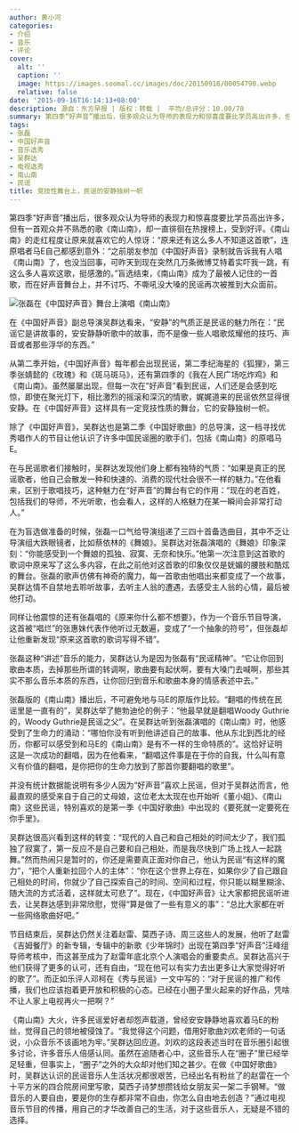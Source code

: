 ```yaml
---
author: 黄小河
categories:
- 介绍
- 音乐
- 评论
cover:
  alt: ''
  caption: ''
  image: https://images.soomal.cc/images/doc/20150916/00054790.webp
  relative: false
date: '2015-09-16T16:14:13+08:00'
description: 源自：东方早报 | 版权：转载 |  平均/总评分：10.00/70
summary: 第四季“好声音”播出后，很多观众认为导师的表现力和惊喜度要比学员高出许多，但有一首观众并不熟悉的歌《南山南》，却一直徘徊在热搜榜上，受到好评。《南山南》的走红程度让原来就喜欢它的人惊讶：“原来还有这么多人不知道这首歌”，连原唱者马�E自己都感到意外……
tags:
- 张磊
- 中国好声音
- 音乐选秀
- 吴群达
- 电视选秀
- 南山南
- 民谣
title: 竞技性舞台上，民谣的安静独树一帜
---
```


第四季“好声音”播出后，很多观众认为导师的表现力和惊喜度要比学员高出许多，但有一首观众并不熟悉的歌《南山南》，却一直徘徊在热搜榜上，受到好评。《南山南》的走红程度让原来就喜欢它的人惊讶：“原来还有这么多人不知道这首歌”，连原唱者马E自己都感到意外：“之前朋友参加《中国好声音》录制就告诉我有人唱《南山南》了，也没当回事，可昨天到现在突然几万条微博艾特着实吓我一跳，有这么多人喜欢这歌，挺感激的。”盲选结束，《南山南》成为了最被人记住的一首歌，而在好声音舞台上，并不讨巧、不嘶吼没大嗓的民谣再次被推到大众面前。

![张磊在《中国好声音》舞台上演唱《南山南》](https://images.soomal.cc/images/doc/20150916/00054790.webp)





在《中国好声音》副总导演吴群达看来，“安静”的气质正是民谣的魅力所在：“民谣它是讲故事的，安安静静听歌中的故事，而不是像一些人唱歌炫耀他的技巧、声音或者那些浮华的东西。”

从第二季开始，《中国好声音》每年都会出现民谣，第二季纪海星的《狐狸》，第三季张婧懿的《玫瑰》和《斑马斑马》，还有第四季的《我在人民广场吃炸鸡》和《南山南》。虽然屡屡出现，但每一次在“好声音”看到民谣，人们还是会感到吃惊，即使在聚光灯下，相比激烈的摇滚和深沉的情歌，娓娓道来的民谣依然显得很安静。在《中国好声音》这样具有一定竞技性质的舞台，它的安静独树一帜。

除了《中国好声音》，吴群达也是第二季《中国好歌曲》的总导演，这一档寻找优秀唱作人的节目让他认识了许多中国民谣圈的歌手们，包括《南山南》的原唱马E。

在与民谣歌者们接触时，吴群达发现他们身上都有独特的气质：“如果是真正的民谣歌者，他自己会散发一种和快速的、消费的现代社会很不一样的魅力。”在他看来，区别于歌唱技巧，这种魅力在“好声音”的舞台有它的作用：“现在的老百姓，包括我们的导师，不光听歌，也会看人，这样的人格魅力在某一瞬间会非常打动人。”

在为盲选做准备的时候，张磊一口气给导演组递了三四十首备选曲目，其中不乏让导演组大跌眼镜者，比如蔡依林的《舞娘》。吴群达对张磊演唱的《舞娘》印象深刻：“你能感受到一个舞娘的孤独、寂寞、无奈和快乐。”他第一次注意到这首歌的歌词中原来写了这么多内容，在此之前他对这首歌的印象仅仅是妩媚的腰肢和酷炫的舞台。张磊的歌声仿佛有神奇的魔力，每一首歌由他唱出来都变成了一个故事，吴群达情不自禁地去聆听故事，去听主人翁的遭遇，去感受主人翁的心情，最后被他打动。

同样让他震惊的还有张磊唱的《原来你什么都不想要》，作为一个音乐节目导演，这首被“唱烂”的张惠妹代表作他听过无数遍，变成了“一个抽象的符号”，但张磊却让他重新发现“原来这首歌的歌词写得不错”。

张磊这种“讲述”音乐的能力，吴群达认为是因为张磊有“民谣精神”。“它让你回到歌曲本质，去掉那些所谓的转调啊，歌曲要有起伏啊，要有大嗓门去喊啊，那些其实不那么音乐本质的东西，让你回归到音乐和歌曲本身的情感表述中去。”

张磊版的《南山南》播出后，不可避免地与马E的原版作比较。“翻唱的传统在民谣里是一直有的”，吴群达举了鲍勃迪伦的例子：“他最早就是翻唱Woody Guthrie的，Woody Guthrie是民谣之父”。在吴群达听到张磊演唱的《南山南》时，他感受到了生命力的涌动：“哪怕你没有听到他讲述自己的故事、他从东北到西北的经历，你都可以感受到和马E的《南山南》是有不一样的生命特质的”。这恰好证明这是一次成功的翻唱，因为在他看来，“翻唱这件事是在于你的自我，什么叫有意义有价值的翻唱，是你把你的生命力放到了那首你要翻唱的歌里”。

并没有统计数据能说明有多少人因为“好声音”喜欢上民谣，但对于吴群达而言，他最直观的感受来自于自己的丈母娘，这位老太太现在也开始听《董小姐》、《南山南》这些民谣，特别喜欢的是第一季《中国好歌曲》中出现的《要死就一定要死在你手里》。

吴群达很高兴看到这样的转变：“现代的人自己和自己相处的时间太少了，我们孤独了寂寞了，第一反应不是自己要和自己相处，而是我尽快到广场上找人一起跳舞。”然而热闹只是暂时的，你还是需要真正面对你自己，他认为民谣“有这样的魔力”，“把个人重新拉回个人的主体”：“你在这个世界上存在，如果你少了自己跟自己相处的时间，你就少了自己探索自己的时间、空间和过程，你只能以糊里糊涂、随大流的方式活着，这样就太可悲了”。现在，《中国好声音》让大家都把民谣听进去，让吴群达感到非常欣慰，觉得“算是做了一些有意义的事”：“总比大家都在听一些网络歌曲好吧。”

节目结束后，吴群达仍然关注着赵雷、莫西子诗、周三这些人的发展，他听了赵雷《吉姆餐厅》的新专辑，专辑中的新歌《少年锦时》出现在第四季“好声音”汪峰组导师考核中，而这甚至成为了赵雷年底北京个人演唱会的重要卖点。吴群达高兴于他们获得了更多的认可，还有自由，“现在他可以有实力去出更多让大家觉得好听的歌了”。而正如乐评人邓柯在《秀与民谣》一文中写的：“对于民谣的推广和传播，我们也应该抱着更开放和积极的心态。已经在小圈子里火起来的好作品，凭啥不让人家上电视再火一把啊？”

《南山南》大火，许多民谣爱好者却怨声载道，曾经安安静静地喜欢着马E的粉丝，觉得自己的领地被侵蚀了。“我觉得这个问题，借用好歌曲刘欢老师的一句话说，小众音乐不该画地为牢。”吴群达回应道。刘欢的这段表述当时在音乐圈引起很多讨论，许多音乐人倍感认同。虽然在追随者心中，这些音乐人在“圈子”里已经举足轻重，但事实上，“圈子”之外的大众却对他们知之甚少。在做《中国好歌曲》时，吴群达认识的民谣音乐人生活状况都很艰苦，已经出名有粉丝了的赵雷在一个十平方米的四合院房间里写歌，莫西子诗梦想攒钱给女朋友买一架二手钢琴。“做音乐的人要自由，要是你的生存都非常不自由，你怎么自由地去创造？”通过电视音乐节目的传播，用自己的才华改善自己的生活，对于这些音乐人，无疑是不错的选择。